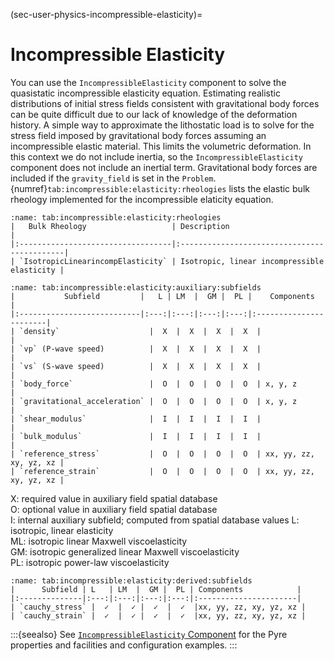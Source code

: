 (sec-user-physics-incompressible-elasticity)=
# Incompressible Elasticity

You can use the `IncompressibleElasticity` component to solve the quasistatic incompressible elasticity equation.
Estimating realistic distributions of initial stress fields consistent with gravitational body forces can be quite difficult due to our lack of knowledge of the deformation history.
A simple way to approximate the lithostatic load is to solve for the stress field imposed by gravitational body forces assuming an incompressible elastic material.
This limits the volumetric deformation.
In this context we do not include inertia, so the `IncompressibleElasticity` component does not include an inertial term.
Gravitational body forces are included if the `gravity_field` is set in the `Problem`.
{numref}`tab:incompressible:elasticity:rheologies` lists the elastic bulk rheology implemented for the incompressible elaticity equation.

```{table} Incompressible elasticity bulk rheology.
:name: tab:incompressible:elasticity:rheologies
|   Bulk Rheology                   | Description                                 |
|:----------------------------------|:--------------------------------------------|
| `IsotropicLinearincompElasticity` | Isotropic, linear incompressible elasticity |
```

```{table} Properties defining incompressible elasticity bulk rheologies.
:name: tab:incompressible:elasticity:auxiliary:subfields
|           Subfield         |   L | LM  |  GM |  PL |    Components          |
|:---------------------------|:---:|:---:|:---:|:---:|:-----------------------|
| `density`                    |  X  |  X  |  X  |  X  |                        |
| `vp` (P-wave speed)          |  X  |  X  |  X  |  X  |                        |
| `vs` (S-wave speed)          |  X  |  X  |  X  |  X  |                        |
| `body_force`                 |  O  |  O  |  O  |  O  | x, y, z                |
| `gravitational_acceleration` |  O  |  O  |  O  |  O  | x, y, z                |
| `shear_modulus`              |  I  |  I  |  I  |  I  |                        |
| `bulk_modulus`               |  I  |  I  |  I  |  I  |                        |
| `reference_stress`           |  O  |  O  |  O  |  O  | xx, yy, zz, xy, yz, xz |
| `reference_strain`           |  O  |  O  |  O  |  O  | xx, yy, zz, xy, yz, xz |
```
X: required value in auxiliary field spatial database  
O: optional value in auxiliary field spatial database  
I: internal auxiliary subfield; computed from spatial database values
L: isotropic, linear elasticity  
ML: isotropic linear Maxwell viscoelasticity  
GM: isotropic generalized linear Maxwell viscoelasticity  
PL: isotropic power-law viscoelasticity  

```{table} Derived subfields that are available for output for incompressible elasticity bulk rheologies.
:name: tab:incompressible:elasticity:derived:subfields
|      Subfield | L   | LM  |  GM |  PL | Components            |
|:--------------|:---:|:---:|:---:|:---:|:----------------------|
| `cauchy_stress` |  ✓  |  ✓ |  ✓  |  ✓  |xx, yy, zz, xy, yz, xz |
| `cauchy_strain` |  ✓  |  ✓ |  ✓  |  ✓  |xx, yy, zz, xy, yz, xz |
```

:::{seealso}
See [`IncompressibleElasticity` Component](../../components/materials/IncompressibleElasticity.md) for the Pyre properties and facilities and configuration examples.
:::

